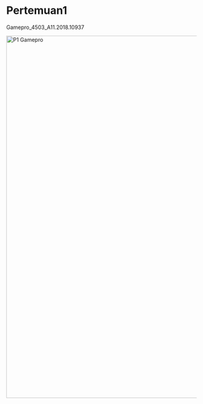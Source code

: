 # Pertemuan1
Gamepro_4503_A11.2018.10937



<img width="960" alt="P1 Gamepro" src="https://user-images.githubusercontent.com/80661693/133926895-0195259a-a982-4f93-8aa5-729b08b6bd45.png">
